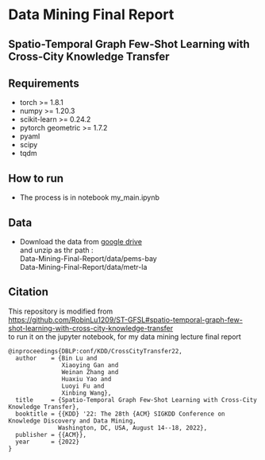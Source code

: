 # Data Mining Final Report
## Spatio-Temporal Graph Few-Shot Learning with Cross-City Knowledge Transfer


## Requirements
- torch >= 1.8.1
- numpy >= 1.20.3
- scikit-learn >= 0.24.2
- pytorch geometric >= 1.7.2
- pyaml
- scipy
- tqdm

## How to run
- The process is in notebook my_main.ipynb

## Data
- Download the data from [google drive](https://drive.google.com/file/d/1M3-lcySjAl4h5AfjtZCfO2NanZakLg2V/view?usp=sharing)   
  and unzip as thr path :  
  Data-Mining-Final-Report/data/pems-bay  
  Data-Mining-Final-Report/data/metr-la


## Citation
This repository is modified from  
https://github.com/RobinLu1209/ST-GFSL#spatio-temporal-graph-few-shot-learning-with-cross-city-knowledge-transfer  
to run it on the jupyter notebook, for my data mining lecture final report
```
@inproceedings{DBLP:conf/KDD/CrossCityTransfer22,
  author    = {Bin Lu and
               Xiaoying Gan and
               Weinan Zhang and
               Huaxiu Yao and
               Luoyi Fu and
               Xinbing Wang},
  title     = {Spatio-Temporal Graph Few-Shot Learning with Cross-City Knowledge Transfer},
  booktitle = {{KDD} '22: The 28th {ACM} SIGKDD Conference on Knowledge Discovery and Data Mining,
              Washington, DC, USA, August 14--18, 2022},
  publisher = {{ACM}},
  year      = {2022}
}
```
